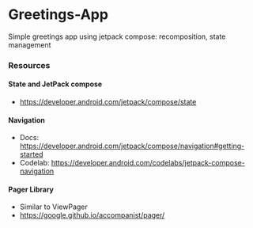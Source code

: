 # Greetings-App
Simple greetings app using jetpack compose: recomposition, state management

### Resources

#### State and JetPack compose

- https://developer.android.com/jetpack/compose/state

#### Navigation

- Docs: https://developer.android.com/jetpack/compose/navigation#getting-started
- Codelab: https://developer.android.com/codelabs/jetpack-compose-navigation

#### Pager Library

- Similar to  ViewPager
- https://google.github.io/accompanist/pager/

